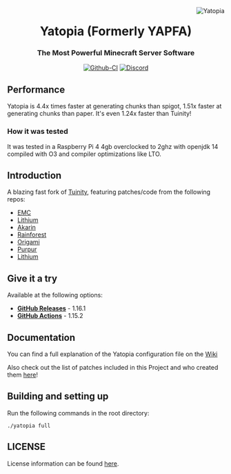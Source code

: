 <img src="https://i.imgur.com/oKQjlHP.png" alt="Yatopia" align="right">
<div align="center">
  <h1>Yatopia (Formerly YAPFA)</h1>
  <h3>The Most Powerful Minecraft Server Software</h3>

[![Github-CI](https://github.com/YatopiaMC/Yatopia/workflows/CI/badge.svg)](https://github.com/YatopiaMC/Yatopia/actions?query=workflow%3ACI)
[![Discord](https://img.shields.io/discord/342814924310970398?color=%237289DA&label=Discord&logo=discord&logoColor=white)](https://discord.gg/SajCVmp)
</div>

## Performance ##
Yatopia is 4.4x times faster at generating chunks than spigot, 1.51x faster at generating chunks than paper. It's even 1.24x faster than Tuinity! 

### How it was tested
It was tested in a Raspberry Pi 4 4gb overclocked to 2ghz with openjdk 14 compiled with O3 and compiler optimizations like LTO.

## Introduction ##

A blazing fast fork of [Tuinity](https://github.com/Spottedleaf/Tuinity), featuring patches/code from the following repos:

* [EMC](https://github.com/starlis/empirecraft)
* [Lithium](https://github.com/jellysquid3/lithium-fabric)
* [Akarin](https://github.com/Akarin-project/Akarin)
* [Rainforest](https://github.com/Proximyst/Rainforest)
* [Origami](https://github.com/Minebench/Origami)
* [Purpur](https://github.com/pl3xgaming/Purpur)
* [Lithium](https://github.com/jellysquid3/lithium-fabric)

## Give it a try ##

Available at the following options:

* **[GitHub Releases](https://github.com/YatopiaMC/Yatopia/releases/tag/1.16.1)** - 1.16.1
* **[GitHub Actions](https://github.com/YatopiaMC/Yatopia/actions?query=branch%3Aver%2F1.15.2+is%3Asuccess+event%3Apush)** - 1.15.2

## Documentation

You can find a full explanation of the Yatopia configuration file on the [Wiki](https://github.com/YatopiaMC/Yatopia/wiki)

Also check out the list of patches included in this Project and who created them [here](PATCHES.md)!

## Building and setting up
Run the following commands in the root directory:

```
./yatopia full
```

## LICENSE

License information can be found [here](https://github.com/YatopiaMC/Yatopia/blob/ver/1.16.1/Licensing/LICENSE.md).
